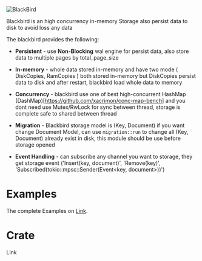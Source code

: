 
![BlackBird](https://github.com/Rustixir/blackbird/blob/main/New%20Project.png)



Blackbird is an high concurrency in-memory Storage also 
persist data to disk to avoid loss any data


The blackbird provides the following:

* **Persistent** - use **Non-Blocking** wal engine for persist data, 
  also store data to multiple pages by total_page_size
  


* **In-memory** - whole data stored in-memory and have two mode ( DiskCopies, RamCopies )
  both stored in-memory but DiskCopies persist data to disk and
  after restart, blackbird load whole data to memory 




* **Concurrency** - blackbird use one of best high-concurrent HashMap (DashMap)[https://github.com/xacrimon/conc-map-bench]
  and you dont need use Mutex/RwLock for sync between thread,
  storage is complete safe to shared between thread





* **Migration** - Blackbird storage model is (Key, Document)
  if you want change Document Model, can use `migration::run` to change all (Key, Document)
  already exist in disk, this module should be use before storage opened





* **Event Handling** - can subscribe any channel you want to storage, they
  get storage event ('Insert(key, document)', 'Remove(key)', 'Subscribed(tokio::mpsc::Sender(Event<key, document>))')
 


Examples
=============

The complete Examples on [Link](https://github.com/Rustixir/blackbird/tree/main/example).



Crate
=============
Link []()

